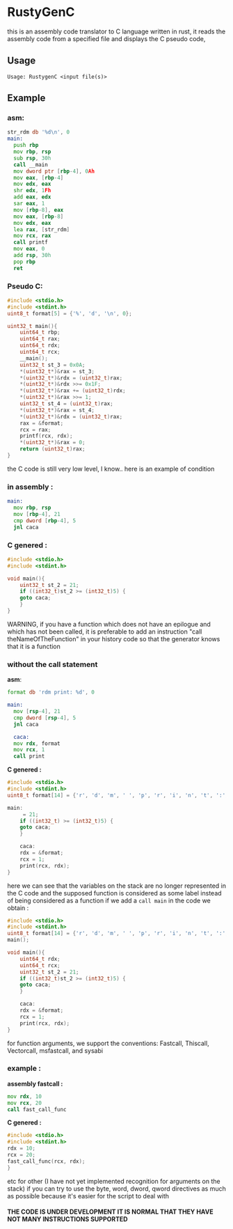 # RustyGenC
this is an assembly code translator to C language written in rust, it reads the assembly code from a specified file and displays the C pseudo code,

## Usage
```
Usage: RustygenC <input file(s)>
```

## Example
### asm:
```asm
str_rdm db '%d\n', 0
main:
  push rbp    
  mov rbp, rsp    
  sub rsp, 30h    
  call __main    
  mov dword ptr [rbp-4], 0Ah    
  mov eax, [rbp-4]    
  mov edx, eax    
  shr edx, 1Fh    
  add eax, edx    
  sar eax, 1    
  mov [rbp-8], eax    
  mov eax, [rbp-8]    
  mov edx, eax    
  lea rax, [str_rdm]    
  mov rcx, rax    
  call printf    
  mov eax, 0    
  add rsp, 30h    
  pop rbp   
  ret    
  ``` 
### Pseudo C:
```c
#include <stdio.h>
#include <stdint.h>
uint8_t format[5] = {'%', 'd', '\n', 0};

uint32_t main(){
    uint64_t rbp;
    uint64_t rax;
    uint64_t rdx;
    uint64_t rcx;
    __main();
    uint32_t st_3 = 0x0A;
    *(uint32_t*)&rax = st_3;
    *(uint32_t*)&rdx = (uint32_t)rax;
    *(uint32_t*)&rdx >>= 0x1F;
    *(uint32_t*)&rax += (uint32_t)rdx;
    *(uint32_t*)&rax >>= 1;
    uint32_t st_4 = (uint32_t)rax;
    *(uint32_t*)&rax = st_4;
    *(uint32_t*)&rdx = (uint32_t)rax;
    rax = &format;
    rcx = rax;
    printf(rcx, rdx);
    *(uint32_t*)&rax = 0;
    return (uint32_t)rax;
}
```


the C code is still very low level, I know.. 
here is an example of condition
### in assembly : 
```asm
main:
  mov rbp, rsp
  mov [rbp-4], 21
  cmp dword [rbp-4], 5
  jnl caca
``` 
### C genered : 
```c
#include <stdio.h>
#include <stdint.h>

void main(){
    uint32_t st_2 = 21;
    if ((int32_t)st_2 >= (int32_t)5) {
    goto caca;
    }
}
```
WARNING, if you have a function which does not have an epilogue and which has not been called, it is preferable to add an instruction "call theNameOfTheFunction" in your history code so that the generator knows that it is a function 

### without the call statement 
**asm**: 
```asm
format db 'rdm print: %d', 0

main:
  mov [rsp-4], 21
  cmp dword [rsp-4], 5
  jnl caca

  caca: 
  mov rdx, format
  mov rcx, 1
  call print
```
**C genered :**
```c
#include <stdio.h>
#include <stdint.h>
uint8_t format[14] = {'r', 'd', 'm', ' ', 'p', 'r', 'i', 'n', 't', ':', ' ', '%', 'd', 0};

main:
     = 21;
    if ((int32_t) >= (int32_t)5) {
    goto caca;
    }

    caca:
    rdx = &format;
    rcx = 1;
    print(rcx, rdx);
}
```


here we can see that the variables on the stack are no longer represented in the C code and the supposed function is considered as some label instead of being considered as a function
if we add a `call main` in the code we obtain : 
```C
#include <stdio.h>
#include <stdint.h>
uint8_t format[14] = {'r', 'd', 'm', ' ', 'p', 'r', 'i', 'n', 't', ':', ' ', '%', 'd', 0};
main();

void main(){
    uint64_t rdx;
    uint64_t rcx;
    uint32_t st_2 = 21;
    if ((int32_t)st_2 >= (int32_t)5) {
    goto caca;
    }

    caca:
    rdx = &format;
    rcx = 1;
    print(rcx, rdx);
}
```
for function arguments, we support the conventions: Fastcall, Thiscall, Vectorcall, msfastcall, and sysabi
 ### example : 
 **assembly fastcall :** 
 ```asm
mov rdx, 10
mov rcx, 20
call fast_call_func
``` 
**C genered :** 
```c
#include <stdio.h>
#include <stdint.h>
rdx = 10;
rcx = 20;
fast_call_func(rcx, rdx);
}
```
etc for other (I have not yet implemented recognition for arguments on the stack)
if you can try to use the byte, word, dword, qword directives as much as possible because it's easier for the script to deal with


#### THE CODE IS UNDER DEVELOPMENT IT IS NORMAL THAT THEY HAVE NOT MANY INSTRUCTIONS SUPPORTED

